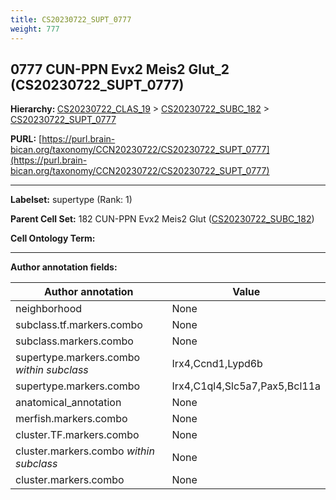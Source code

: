 ```yaml
---
title: CS20230722_SUPT_0777
weight: 777
---
```

## 0777 CUN-PPN Evx2 Meis2 Glut_2 (CS20230722_SUPT_0777)
<b>Hierarchy: </b>
[CS20230722_CLAS_19](../CS20230722_CLAS_19) >
[CS20230722_SUBC_182](../CS20230722_SUBC_182) >
[CS20230722_SUPT_0777](../CS20230722_SUPT_0777)

**PURL:** [https://purl.brain-bican.org/taxonomy/CCN20230722/CS20230722_SUPT_0777](https://purl.brain-bican.org/taxonomy/CCN20230722/CS20230722_SUPT_0777)

---


**Labelset:** supertype (Rank: 1)

**Parent Cell Set:** 182 CUN-PPN Evx2 Meis2 Glut ([CS20230722_SUBC_182](../CS20230722_SUBC_182))



**Cell Ontology Term:** 

[MARKER GENES.]: #


---

[TRANSFERRED ANNOTATIONS.]: #


[AUTHOR ANNOTATION FIELDS.]: #


**Author annotation fields:**

| Author annotation | Value |
|-------------------|-------|
|neighborhood|None|
|subclass.tf.markers.combo|None|
|subclass.markers.combo|None|
|supertype.markers.combo _within subclass_|Irx4,Ccnd1,Lypd6b|
|supertype.markers.combo|Irx4,C1ql4,Slc5a7,Pax5,Bcl11a|
|anatomical_annotation|None|
|merfish.markers.combo|None|
|cluster.TF.markers.combo|None|
|cluster.markers.combo _within subclass_|None|
|cluster.markers.combo|None|

